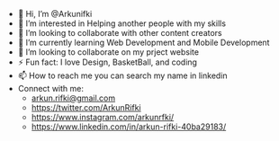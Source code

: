 - 👋 Hi, I’m @Arkunifki
- 👀 I’m interested in Helping another people with my skills
- 👯 I’m looking to collaborate with other content creators
- 🌱 I’m currently learning Web Development and Mobile Development
- 💞️ I’m looking to collaborate on my prject website
- ⚡ Fun fact: I love Design, BasketBall, and coding
- 📫 How to reach me you can search my name in linkedin
- Connect with me:
   - arkun.rifki@gmail.com
   - https://twitter.com/ArkunRifki
   - https://www.instagram.com/arkunrfki/
   - https://www.linkedin.com/in/arkun-rifki-40ba29183/

<!---
arkunrifki/arkunrifki is a ✨ special ✨ repository because its `README.md` (this file) appears on your GitHub profile.
You can click the Preview link to take a look at your changes.
--->
